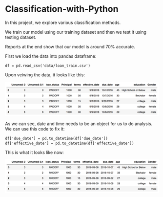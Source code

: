 # Classification-with-Python

In this project, we explore various classification methods.

We train our model using our training dataset and then we test it using testing dataset.

Reports at the end show that our model is around 70% accurate.

First we load the data into pandas dataframe:

    df = pd.read_csv('data/loan_train.csv')

Upon veiwing the data, it looks like this:

![01_date_before](images/01_date_before.png)

As we can see, date and time needs to be an object for us to do analysis. We can use this code to fix it:

    df['due_date'] = pd.to_datetime(df['due_date'])
    df['effective_date'] = pd.to_datetime(df['effective_date'])

This is what it looks like now:

![02_date_after](images/02_date_after.png)